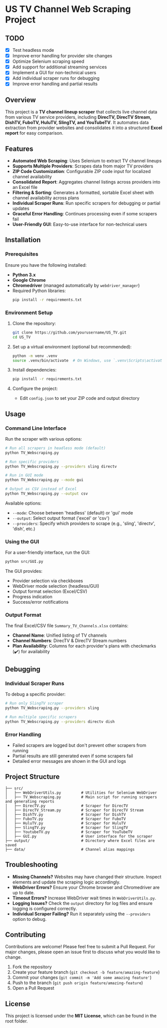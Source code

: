 # US TV Channel Web Scraping Project

## TODO
- [x] Test headless mode
- [x] Improve error handling for provider site changes
- [x] Optimize Selenium scraping speed
- [x] Add support for additional streaming services
- [x] Implement a GUI for non-technical users
- [x] Add individual scraper runs for debugging
- [x] Improve error handling and partial results

## Overview

This project is a **TV channel lineup scraper** that collects live channel data from various TV service providers, including **DirecTV, DirecTV Stream, DishTV, FuboTV, HuluTV, SlingTV, and YouTubeTV**. It automates data extraction from provider websites and consolidates it into a structured **Excel report** for easy comparison.

## Features

- **Automated Web Scraping**: Uses Selenium to extract TV channel lineups
- **Supports Multiple Providers**: Scrapes data from major TV providers
- **ZIP Code Customization**: Configurable ZIP code input for localized channel availability
- **Consolidated Report**: Aggregates channel listings across providers into an Excel file
- **Filtering & Sorting**: Generates a formatted, sortable Excel sheet with channel availability across plans
- **Individual Scraper Runs**: Run specific scrapers for debugging or partial updates
- **Graceful Error Handling**: Continues processing even if some scrapers fail
- **User-Friendly GUI**: Easy-to-use interface for non-technical users

## Installation

### Prerequisites

Ensure you have the following installed:

- **Python 3.x**
- **Google Chrome**
- **Chromedriver** (managed automatically by `webdriver_manager`)
- Required Python libraries:
  ```sh
  pip install -r requirements.txt
  ```

### Environment Setup

1. Clone the repository:
   ```sh
   git clone https://github.com/yourusername/US_TV.git
   cd US_TV
   ```

2. Set up a virtual environment (optional but recommended):
   ```sh
   python -m venv .venv
   source .venv/bin/activate  # On Windows, use `.venv\Scripts\activate`
   ```

3. Install dependencies:
   ```sh
   pip install -r requirements.txt
   ```

4. Configure the project:
   - Edit `config.json` to set your ZIP code and output directory

## Usage

### Command Line Interface

Run the scraper with various options:

```sh
# Run all scrapers in headless mode (default)
python TV_Webscraping.py

# Run specific providers
python TV_Webscraping.py --providers sling directv

# Run in GUI mode
python TV_Webscraping.py --mode gui

# Output as CSV instead of Excel
python TV_Webscraping.py --output csv
```

Available options:
- `--mode`: Choose between 'headless' (default) or 'gui' mode
- `--output`: Select output format ('excel' or 'csv')
- `--providers`: Specify which providers to scrape (e.g., 'sling', 'directv', 'dish', etc.)

### Using the GUI

For a user-friendly interface, run the GUI:

```sh
python src/GUI.py
```

The GUI provides:
- Provider selection via checkboxes
- WebDriver mode selection (headless/GUI)
- Output format selection (Excel/CSV)
- Progress indication
- Success/error notifications

### Output Format

The final Excel/CSV file `Summary_TV_Channels.xlsx` contains:

- **Channel Name**: Unified listing of TV channels
- **Channel Numbers**: DirecTV & DirecTV Stream numbers
- **Plan Availability**: Columns for each provider's plans with checkmarks (✔️) for availability

## Debugging

### Individual Scraper Runs

To debug a specific provider:

```sh
# Run only SlingTV scraper
python TV_Webscraping.py --providers sling

# Run multiple specific scrapers
python TV_Webscraping.py --providers directv dish
```

### Error Handling

- Failed scrapers are logged but don't prevent other scrapers from running
- Partial results are still generated even if some scrapers fail
- Detailed error messages are shown in the GUI and logs

## Project Structure

```
├── src/
│   ├── WebDriverUtils.py         # Utilities for Selenium WebDriver
│   ├── TV_Webscraping.py         # Main script for running scrapers and generating reports
│   ├── DirecTV.py                # Scraper for DirecTV
│   ├── DirecTV_Stream.py         # Scraper for DirecTV Stream
│   ├── DishTV.py                 # Scraper for DishTV
│   ├── FuboTV.py                 # Scraper for FuboTV
│   ├── HuluTV.py                 # Scraper for HuluTV
│   ├── SlingTV.py                # Scraper for SlingTV
│   ├── YoutubeTV.py              # Scraper for YouTubeTV
│   ├── GUI.py                    # User interface for the scraper
├── output/                       # Directory where Excel files are saved
├── data/                         # Channel alias mappings
```

## Troubleshooting

- **Missing Channels?** Websites may have changed their structure. Inspect elements and update the scraping logic accordingly.
- **WebDriver Errors?** Ensure your Chrome browser and Chromedriver are up to date.
- **Timeout Errors?** Increase WebDriver wait times in `WebDriverUtils.py`.
- **Logging Issues?** Check the `output` directory for log files and ensure logging is configured correctly.
- **Individual Scraper Failing?** Run it separately using the `--providers` option to debug.

## Contributing

Contributions are welcome! Please feel free to submit a Pull Request. For major changes, please open an issue first to discuss what you would like to change.

1. Fork the repository
2. Create your feature branch (`git checkout -b feature/amazing-feature`)
3. Commit your changes (`git commit -m 'Add some amazing feature'`)
4. Push to the branch (`git push origin feature/amazing-feature`)
5. Open a Pull Request

## License

This project is licensed under the **MIT License**, which can be found in the root folder.

